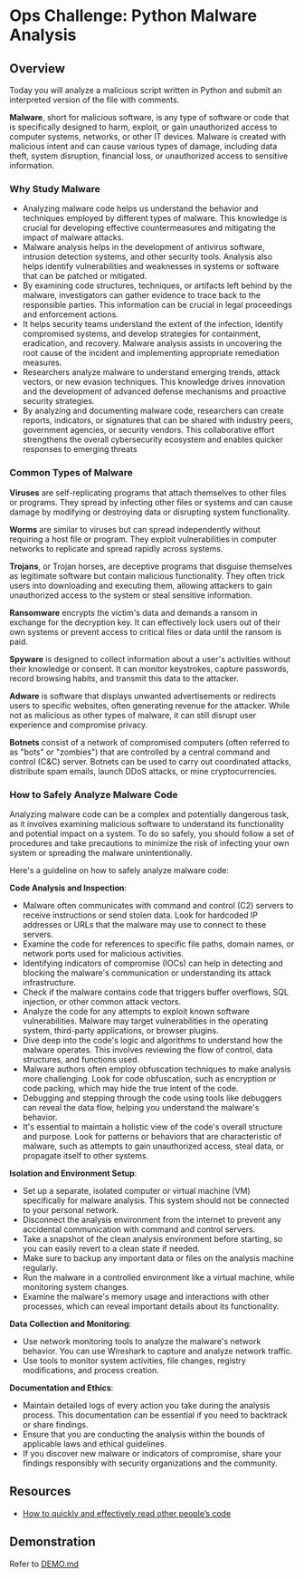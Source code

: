 # Ops Challenge: Python Malware Analysis

## Overview

Today you will analyze a malicious script written in Python and submit an interpreted version of the file with comments.

**Malware**, short for malicious software, is any type of software or code that is specifically designed to harm, exploit, or gain unauthorized access to computer systems, networks, or other IT devices. Malware is created with malicious intent and can cause various types of damage, including data theft, system disruption, financial loss, or unauthorized access to sensitive information.

### Why Study Malware

- Analyzing malware code helps us understand the behavior and techniques employed by different types of malware. This knowledge is crucial for developing effective countermeasures and mitigating the impact of malware attacks.
- Malware analysis helps in the development of antivirus software, intrusion detection systems, and other security tools. Analysis also helps identify vulnerabilities and weaknesses in systems or software that can be patched or mitigated.
- By examining code structures, techniques, or artifacts left behind by the malware, investigators can gather evidence to trace back to the responsible parties. This information can be crucial in legal proceedings and enforcement actions.
- It helps security teams understand the extent of the infection, identify compromised systems, and develop strategies for containment, eradication, and recovery. Malware analysis assists in uncovering the root cause of the incident and implementing appropriate remediation measures.
- Researchers analyze malware to understand emerging trends, attack vectors, or new evasion techniques. This knowledge drives innovation and the development of advanced defense mechanisms and proactive security strategies.
- By analyzing and documenting malware code, researchers can create reports, indicators, or signatures that can be shared with industry peers, government agencies, or security vendors. This collaborative effort strengthens the overall cybersecurity ecosystem and enables quicker responses to emerging threats

### Common Types of Malware

**Viruses** are self-replicating programs that attach themselves to other files or programs. They spread by infecting other files or systems and can cause damage by modifying or destroying data or disrupting system functionality.

**Worms** are similar to viruses but can spread independently without requiring a host file or program. They exploit vulnerabilities in computer networks to replicate and spread rapidly across systems.

**Trojans**, or Trojan horses, are deceptive programs that disguise themselves as legitimate software but contain malicious functionality. They often trick users into downloading and executing them, allowing attackers to gain unauthorized access to the system or steal sensitive information.

**Ransomware** encrypts the victim's data and demands a ransom in exchange for the decryption key. It can effectively lock users out of their own systems or prevent access to critical files or data until the ransom is paid.

**Spyware** is designed to collect information about a user's activities without their knowledge or consent. It can monitor keystrokes, capture passwords, record browsing habits, and transmit this data to the attacker.

**Adware** is software that displays unwanted advertisements or redirects users to specific websites, often generating revenue for the attacker. While not as malicious as other types of malware, it can still disrupt user experience and compromise privacy.

**Botnets** consist of a network of compromised computers (often referred to as "bots" or "zombies") that are controlled by a central command and control (C&C) server. Botnets can be used to carry out coordinated attacks, distribute spam emails, launch DDoS attacks, or mine cryptocurrencies.

### How to Safely Analyze Malware Code

Analyzing malware code can be a complex and potentially dangerous task, as it involves examining malicious software to understand its functionality and potential impact on a system. To do so safely, you should follow a set of procedures and take precautions to minimize the risk of infecting your own system or spreading the malware unintentionally. 

Here's a guideline on how to safely analyze malware code:

**Code Analysis and Inspection**:
- Malware often communicates with command and control (C2) servers to receive instructions or send stolen data. Look for hardcoded IP addresses or URLs that the malware may use to connect to these servers.
- Examine the code for references to specific file paths, domain names, or network ports used for malicious activities.
- Identifying indicators of compromise (IOCs) can help in detecting and blocking the malware's communication or understanding its attack infrastructure.
- Check if the malware contains code that triggers buffer overflows, SQL injection, or other common attack vectors.
- Analyze the code for any attempts to exploit known software vulnerabilities. Malware may target vulnerabilities in the operating system, third-party applications, or browser plugins.
- Dive deep into the code's logic and algorithms to understand how the malware operates. This involves reviewing the flow of control, data structures, and functions used.
- Malware authors often employ obfuscation techniques to make analysis more challenging. Look for code obfuscation, such as encryption or code packing, which may hide the true intent of the code.
- Debugging and stepping through the code using tools like debuggers can reveal the data flow, helping you understand the malware's behavior.
- It's essential to maintain a holistic view of the code's overall structure and purpose. Look for patterns or behaviors that are characteristic of malware, such as attempts to gain unauthorized access, steal data, or propagate itself to other systems.

**Isolation and Environment Setup**:
- Set up a separate, isolated computer or virtual machine (VM) specifically for malware analysis. This system should not be connected to your personal network.
- Disconnect the analysis environment from the internet to prevent any accidental communication with command and control servers.
- Take a snapshot of the clean analysis environment before starting, so you can easily revert to a clean state if needed.
- Make sure to backup any important data or files on the analysis machine regularly.
- Run the malware in a controlled environment like a virtual machine, while monitoring system changes.
- Examine the malware's memory usage and interactions with other processes, which can reveal important details about its functionality.

**Data Collection and Monitoring**:
- Use network monitoring tools to analyze the malware's network behavior. You can use Wireshark to capture and analyze network traffic.
- Use tools to monitor system activities, file changes, registry modifications, and process creation.

**Documentation and Ethics**:
- Maintain detailed logs of every action you take during the analysis process. This documentation can be essential if you need to backtrack or share findings.
- Ensure that you are conducting the analysis within the bounds of applicable laws and ethical guidelines.
- If you discover new malware or indicators of compromise, share your findings responsibly with security organizations and the community.

## Resources

- [How to quickly and effectively read other people’s code](https://selftaughtcoders.com/how-to-quickly-and-effectively-read-other-peoples-code/)

## Demonstration

Refer to [DEMO.md](DEMO.md)

